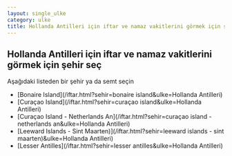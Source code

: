 ```yaml
---
layout: single_ulke
category: ulke
title: Hollanda Antilleri için iftar ve namaz vakitlerini görmek için şehir seç
---
```



## Hollanda Antilleri için iftar ve namaz vakitlerini görmek için şehir seç

Aşağıdaki listeden bir şehir ya da semt seçin


* [Bonaire Island](/iftar.html?sehir=bonaire island&ulke=Hollanda Antilleri)
* [Curaçao Island](/iftar.html?sehir=curaçao island&ulke=Hollanda Antilleri)
* [Curaçao Island - Netherlands An](/iftar.html?sehir=curaçao island - netherlands an&ulke=Hollanda Antilleri)
* [Leeward Islands - Sint Maarten)](/iftar.html?sehir=leeward islands - sint maarten)&ulke=Hollanda Antilleri)
* [Lesser Antilles](/iftar.html?sehir=lesser antilles&ulke=Hollanda Antilleri)
